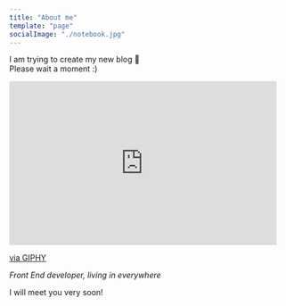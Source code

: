 ```yaml
---
title: "About me"
template: "page"
socialImage: "./notebook.jpg"
---
```


I am trying to create my new blog 🦦  
Please wait a moment :)

<iframe src="https://giphy.com/embed/Yggr0uQUbA79C" width="480" height="294" frameBorder="0" class="giphy-embed" allowFullScreen></iframe><p><a href="https://giphy.com/gifs/community-donald-glover-handshake-Yggr0uQUbA79C">via GIPHY</a></p>

_Front End developer, living in everywhere_

I will meet you very soon!
